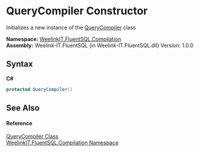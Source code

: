 # QueryCompiler Constructor 
 

Initializes a new instance of the <a href="651f083f-8ffc-fe10-5c7b-0eaf8a60923e">QueryCompiler</a> class

**Namespace:**&nbsp;<a href="cee71b0e-0210-1840-9c1d-3cee4a2c66ac">WeelinkIT.FluentSQL.Compilation</a><br />**Assembly:**&nbsp;Weelink-IT.FluentSQL (in Weelink-IT.FluentSQL.dll) Version: 1.0.0

## Syntax

**C#**<br />
``` C#
protected QueryCompiler()
```


## See Also


#### Reference
<a href="651f083f-8ffc-fe10-5c7b-0eaf8a60923e">QueryCompiler Class</a><br /><a href="cee71b0e-0210-1840-9c1d-3cee4a2c66ac">WeelinkIT.FluentSQL.Compilation Namespace</a><br />